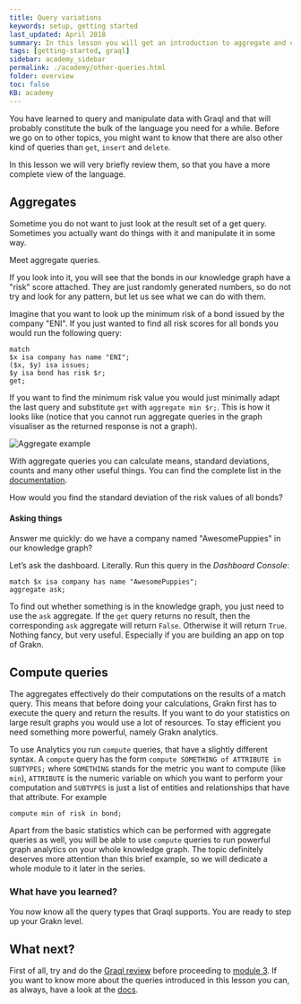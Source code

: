 ```yaml
---
title: Query variations
keywords: setup, getting started
last_updated: April 2018
summary: In this lesson you will get an introduction to aggregate and compute queries.
tags: [getting-started, graql]
sidebar: academy_sidebar
permalink: ./academy/other-queries.html
folder: overview
toc: false
KB: academy
---
```


You have learned to query and manipulate data with Graql and that will probably constitute the bulk of the language you need for a while. Before we go on to other topics, you might want to know that there are also other kind of queries than `get`, `insert` and `delete`.

In this lesson we will very briefly review them, so that you have a more complete view of the language.

## Aggregates
Sometime you do not want to just look at the result set of a get query. Sometimes you actually want do things with it and manipulate it in some way.

Meet aggregate queries.

If you look into it, you will see that the bonds in our knowledge graph have a "risk" score attached. They are just randomly generated numbers, so do not try and look for any pattern, but let us see what we can do with them.

Imagine that you want to look up the minimum risk of a bond issued by the company "ENI". If you just wanted to find all risk scores for all bonds you would run the following query:

```graql
match
$x isa company has name "ENI";
($x, $y) isa issues;
$y isa bond has risk $r;
get;
```

If you want to find the minimum risk value you would just minimally adapt the last query and substitute `get` with  `aggregate min $r;`. This is how it looks like (notice that you cannot run aggregate queries in the graph visualiser as the returned response is not a graph).

  ![Aggregate example](/images/academy/2-graql/aggregate-query.png)

With aggregate queries you can calculate means, standard deviations, counts and many other useful things. You can find the complete list in the [documentation](..//docs/querying-data/aggregate-queries).

How would you find the standard deviation of the risk values of all bonds?


#### Asking things
Answer me quickly: do we have a company named "AwesomePuppies" in our knowledge graph?

Let’s ask the dashboard. Literally. Run this query in the _Dashboard Console_:

```graql
match $x isa company has name "AwesomePuppies";
aggregate ask;
```

To find out whether something is in the knowledge graph, you just need to use the `ask` aggregate. If the `get` query returns no result, then the corresponding `ask` aggregate will return `False`. Otherwise it will return `True`. Nothing fancy, but very useful. Especially if you are building an app on top of Grakn.


## Compute queries
The aggregates effectively do their computations on the results of a match query. This means that before doing your calculations, Grakn first has to execute the query and return the results. If you want to do your statistics on large result graphs you would use a lot of resources. To stay efficient you need something more powerful, namely Grakn analytics.

To use Analytics you run `compute` queries, that have a slightly different syntax. A `compute` query has the form `compute SOMETHING of ATTRIBUTE in SUBTYPES;` where `SOMETHING` stands for the metric you want to compute (like `min`), `ATTRIBUTE` is the numeric variable on which you want to perform your computation and `SUBTYPES` is just a list of entities and relationships that have that attribute. For example

```graql
compute min of risk in bond;
```

Apart from the basic statistics which can be performed with aggregate queries as well, you will be able to use `compute` queries to run powerful graph analytics on your whole knowledge graph. The topic definitely deserves more attention than this brief example, so we will dedicate a whole module to it later in the series.


### What have you learned?
You now know all the query types that Graql supports. You are ready to step up your Grakn level.


## What next?
First of all, try and do the [Graql review](./graql-review.html) before proceeding to [module 3](./schema-elements.html). If you want to know more about the queries introduced in this lesson you can, as always, have a look at the [docs](../index.html).

